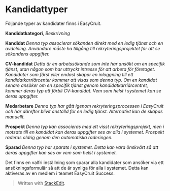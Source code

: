 # Kandidattyper

Följande typer av kandidater finns i EasyCruit.

**Kandidatkategori**, *Beskrivning*

**Kandidat**
*Denna typ associerar sökanden direkt med en ledig tjänst och en avdelning. Användare måste ha tillgång till rekryteringsprojektet för att se sökandens uppgifter.*

**CV-kandidat**
*Detta är en arbetssökande som inte har ansökt om en specifik tjänst, utan någon som har uttryckt intresse för att arbeta för företaget. Kandidater som först eller endast skapar en inloggning till ett kandidatkarriärcenter kommer att visas som denna typ. Om en kandidat senare ansöker om en specifik tjänst genom kandidatkarriärcentret, kommer deras typ att förbli CV-kandidat. Vem som helst i systemet kan se deras uppgifter.*

**Medarbetare**
*Denna typ har gått igenom rekryteringsprocessen i EasyCruit och har därefter blivit anställd för en ledig tjänst. Alternativt kan de skapas manuellt.*

**Prospekt**
*Denna typ kan associeras med ett visst rekryteringsprojekt, men i motsats till en kandidat kan deras uppgifter ses av alla i systemet. Prospekt raderas aldrig genom den automatiska raderingen.*

**Sparad**
*Denna typ har sparats i systemet. Detta kan vara önskvärt så att deras uppgifter kan ses av vem som helst i systemet.*

Det finns en valfri inställning som sparar alla kandidater som ansöker via ett ansökningsformulär så att de är synliga för alla i systemet. Detta kan aktiveras av en medlem i teamet EasyCruit Success.

> Written with [StackEdit](https://stackedit.io/).
<!--stackedit_data:
eyJoaXN0b3J5IjpbMjgyOTYwNjVdfQ==
-->
